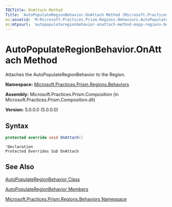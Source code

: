 ```yaml
---
TOCTitle: OnAttach Method
Title: 'AutoPopulateRegionBehavior.OnAttach Method (Microsoft.Practices.Prism.Regions.Behaviors)'
ms:assetid: 'M:Microsoft.Practices.Prism.Regions.Behaviors.AutoPopulateRegionBehavior.OnAttach'
ms:mtpsurl: 'autopopulateregionbehavior-onattach-method-mspp-regions-behaviors.md'
---
```


# AutoPopulateRegionBehavior.OnAttach Method

Attaches the AutoPopulateRegionBehavior to the Region.

**Namespace:** [Microsoft.Practices.Prism.Regions.Behaviors](mspp-regions-behaviors-namespace.md)

**Assembly:** Microsoft.Practices.Prism.Composition (in Microsoft.Practices.Prism.Composition.dll)

**Version:** 5.0.0.0 (5.0.0.0)
## Syntax
```C#
protected override void OnAttach()
```
```VB
'Declaration
Protected Overrides Sub OnAttach
```
## See Also
[AutoPopulateRegionBehavior Class](autopopulateregionbehavior-class-mspp-regions-behaviors.md)

[AutoPopulateRegionBehavior Members](autopopulateregionbehavior-members-mspp-regions-behaviors.md)

[Microsoft.Practices.Prism.Regions.Behaviors Namespace](mspp-regions-behaviors-namespace.md)
